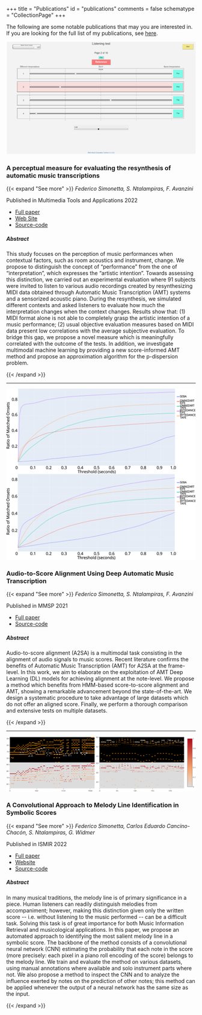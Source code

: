 +++
title = "Publications"
id = "publications"
comments = false
schematype = "CollectionPage"
+++

The following are some notable publications that may you are interested in.
If you are looking for the full list of my publications, see [here](/publications-full).

![Screenshot of the Listening Test](/img/listening_test_screenshot.png)
### A perceptual measure for evaluating the resynthesis of automatic music transcriptions

{{< expand "See more" >}}
_Federico Simonetta, S. Ntalampiras, F. Avanzini_

Published in Multimedia Tools and Applications 2022

* [Full paper](https://arxiv.org/pdf/2202.12257.pdf)
* [Web Site](https://limunimi.github.io/MIA/)
* [Source-code](https://github.com/LIMUNIMI/PerceptualEvaluation)

##### Abstract 

This study focuses on the perception of music performances when contextual
factors, such as room acoustics and instrument, change. We propose to
distinguish the concept of “performance” from the one of “interpretation”,
which expresses the “artistic intention”. Towards assessing this distinction,
we carried out an experimental evaluation where 91 subjects were invited to
listen to various audio recordings created by resynthesizing MIDI data obtained
through Automatic Music Transcription (AMT) systems and a sensorized acoustic
piano. During the resynthesis, we simulated different contexts and asked
listeners to evaluate how much the interpretation changes when the context
changes. Results show that: (1) MIDI format alone is not able to completely
grasp the artistic intention of a music performance; (2) usual objective
evaluation measures based on MIDI data present low correlations with the
average subjective evaluation. To bridge this gap, we propose a novel measure
which is meaningfully correlated with the outcome of the tests. In addition, we
investigate multimodal machine learning by providing a new score-informed AMT
method and propose an approximation algorithm for the p-dispersion problem.

{{< /expand >}}

---

![Results of the A2S method](/img/audio_to_score_alignment.png)
### Audio-to-Score Alignment Using Deep Automatic Music Transcription

{{< expand "See more" >}}
_Federico Simonetta, S. Ntalampiras, F. Avanzini_

Published in MMSP 2021

* [Full paper](http://arxiv.org/pdf/2107.12854)
* [Source-code](https://github.com/LIMUNIMI/MMSP2021-Audio2ScoreAlignment)

##### Abstract 

Audio-to-score alignment (A2SA) is a multimodal task consisting in the
alignment of audio signals to music scores. Recent literature confirms the
benefits of Automatic Music Transcription (AMT) for A2SA at the frame-level. In
this work, we aim to elaborate on the exploitation of AMT Deep Learning (DL)
models for achieving alignment at the note-level. We propose a method which
benefits from HMM-based score-to-score alignment and AMT, showing a remarkable
advancement beyond the state-of-the-art. We design a systematic procedure to
take advantage of large datasets which do not offer an aligned score. Finally,
we perform a thorough comparison and extensive tests on multiple datasets.

{{< /expand >}}

---

![Example of melody identification](/img/cnn_melody_identification.png)
### A Convolutional Approach to Melody Line Identification in Symbolic Scores

{{< expand "See more" >}}
_Federico Simonetta, Carlos Eduardo Cancino-Chacón, S. Ntalampiras, G. Widmer_

Published in ISMIR 2022

* [Full paper](https://arxiv.org/pdf/1906.10547.pdf)
* [Website](https://arxiv.org/pdf/1906.10547.pdf)
* [Source-code](https://github.com/LIMUNIMI/Symbolic-Melody-Identification)

##### Abstract 

In many musical traditions, the melody line is of primary significance in a
piece. Human listeners can readily distinguish melodies from accompaniment;
however, making this distinction given only the written score -- i.e. without
listening to the music performed -- can be a difficult task. Solving this task
is of great importance for both Music Information Retrieval and musicological
applications. In this paper, we propose an automated approach to identifying
the most salient melody line in a symbolic score. The backbone of the method
consists of a convolutional neural network (CNN) estimating the probability
that each note in the score (more precisely: each pixel in a piano roll
encoding of the score) belongs to the melody line. We train and evaluate the
method on various datasets, using manual annotations where available and solo
instrument parts where not. We also propose a method to inspect the CNN and to
analyze the influence exerted by notes on the prediction of other notes; this
method can be applied whenever the output of a neural network has the same size
as the input.

{{< /expand >}}

